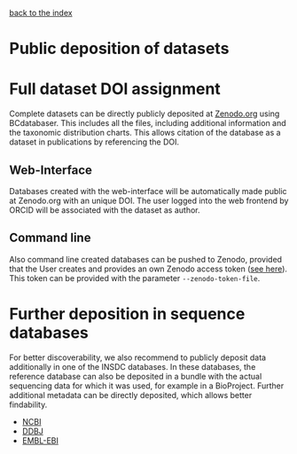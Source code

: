 [back to the index](./index.md)

# Public deposition of datasets

# Full dataset DOI assignment

Complete datasets can be directly publicly deposited at [Zenodo.org](Zenodo.org) using BCdatabaser. 
This includes all the files, including additional information and the taxonomic distribution charts. 
This allows citation of the database as a dataset in publications by referencing the DOI. 

## Web-Interface

Databases created with the web-interface will be automatically made public at Zenodo.org with an unique DOI. 
The user logged into the web frontend by ORCID will be associated with the dataset as author. 

## Command line

Also command line created databases can be pushed to Zenodo, provided that the User creates and provides an own Zenodo access token ([see here](https://developers.zenodo.org/#introduction)).
This token can be provided with the parameter ```--zenodo-token-file```.

# Further deposition in sequence databases

For better discoverability, we also recommend to publicly deposit data additionally in one of the INSDC databases. 
In these databases, the reference database can also be deposited in a bundle with the actual sequencing data for which it was used, for example in a BioProject.
Further additional metadata can be directly deposited, which allows better findability. 
* [NCBI](https://www.ncbi.nlm.nih.gov/bioproject/)
* [DDBJ](http://trace.ddbj.nig.ac.jp/bioproject/index_e.html)
* [EMBL-EBI](http://www.ebi.ac.uk/ena/about/formats)
